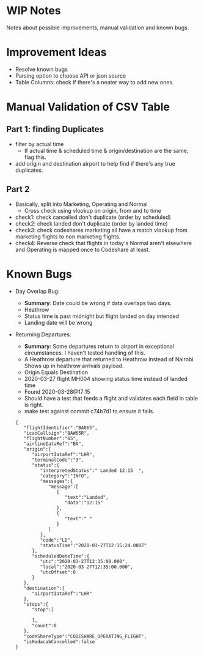 # WIP Notes
Notes about possible improvements, manual validation and known bugs.

# Improvement Ideas
* Resolve known bugs
* Parsing option to choose API or json source
* Table Columns: check if there's a neater way to add new ones.

# Manual Validation of CSV Table
## Part 1: finding Duplicates
* filter by actual time
    * If actual time & scheduled time & origin/destination are the same, flag this.
* add origin and destination airport to help find if there's any true duplicates.

## Part 2
* Basically, split into Marketing, Operating and Normal
    * Cross check using vlookup on origin, from and to time
* check1: check cancelled don't duplicate (order by scheduled)
* check2: check landed don't duplicate (order by landed time)
* check3: check codeshares marketing all have a match vlookup from marketing flights to non marketing flights.
* check4: Reverse check that flights in today's Normal aren't elsewhere and Operating is mapped once to Codeshare at least.

# Known Bugs
*  Day Overlap Bug: 
    * **Summary**: Date could be wrong if data overlaps two days.
    * Heathrow
    * Status time is past midnight but flight landed on day intended
    * Landing date will be wrong

* Returning Departures:
    * **Summary**: Some departures return to airport in exceptional circumstances. I haven't tested handling of this.
    * A Heathrow departure that returned to Heathrow instead of Nairobi. Shows up in heathrow arrivals payload.
    * Origin Equals Destination
    * 2020-03-27 flight MH004 showing status time instead of landed time
    * Found 2020-03-28@17:15
    * Should have a test that feeds a flight and validates each field in table is right.
    * make test against commit c74b7d1 to ensure it fails.
   
   ```
   {
      "flightIdentifier":"BA065",
      "icaoCallsign":"BAW65R",
      "flightNumber":"65",
      "airlineIataRef":"BA",
      "origin":{
         "airportIataRef":"LHR",
         "terminalCode":"3",
         "status":{
            "interpretedStatus":" Landed 12:15  ",
            "category":"INFO",
            "messages":{
               "message":[
                  {
                     "text":"Landed",
                     "data":"12:15"
                  },
                  {
                     "text":" "
                  }
               ]
            },
            "code":"LD",
            "statusTime":"2020-03-27T12:15:24.000Z"
         },
         "scheduledDateTime":{
            "utc":"2020-03-27T12:35:00.000",
            "local":"2020-03-27T12:35:00.000",
            "utcOffset":0
         }
      },
      "destination":{
         "airportIataRef":"LHR"
      },
      "stops":{
         "stop":[

         ],
         "count":0
      },
      "codeShareType":"CODESHARE_OPERATING_FLIGHT",
      "isHadacabCancelled":false
   }
   ```